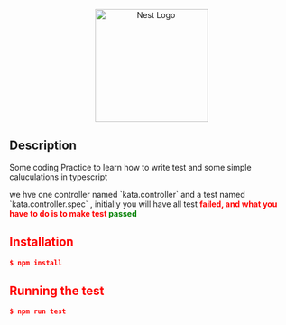 <p align="center">
  <a href="http://nestjs.com/" target="blank"><img src="https://nestjs.com/img/logo-small.svg" width="200" alt="Nest Logo" /></a>
</p>


## Description

<p> Some coding Practice to learn how to write test and some simple caluculations in typescript </p>
<p> we hve one controller named `kata.controller` and a test named `kata.controller.spec` , initially you will have all test <strong style="color:red">failed<strong>, and what you have to do is to make test <strong style="color:green">passed </strong> </p>

## Installation

```bash
$ npm install
```

## Running the test

```bash
$ npm run test
```